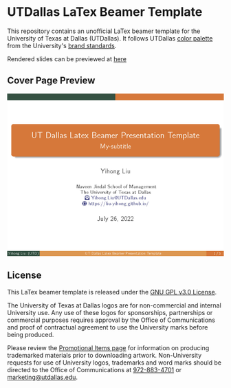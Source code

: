 # UTDallas LaTex Beamer Template
 This repository contains an unofficial LaTex beamer template for the University of Texas at Dallas (UTDallas).
 It follows UTDallas [color palette](https://brand.utdallas.edu/graphics-visual-identity/color-palette/) from the University's [brand standards](https://brand.utdallas.edu/).
 
 Rendered slides can be previewed at [here](main.pdf)
 
 ## Cover Page Preview
 
 ![Template Cover Page Preview](cover-preview.jpg "Template Cover Page Preview")

## License

This LaTex beamer template is released under the [GNU GPL v3.0 License](https://www.gnu.org/licenses/gpl-3.0.en.html).

The University of Texas at Dallas logos are for non-commercial and internal University use. Any use of these logos for sponsorships, partnerships or commercial purposes requires approval by the Office of Communications and proof of contractual agreement to use the University marks before being produced. 

Please review the [Promotional Items page](https://utdallas.edu/brand/promotional-items/) for information on producing trademarked materials prior to downloading artwork. Non-University requests for use of University logos, trademarks and word marks should be directed to the Office of Communications at [972-883-4701](tel:972-883-4701) or [marketing@utdallas.edu](mailto:marketing@utdallas.edu).

